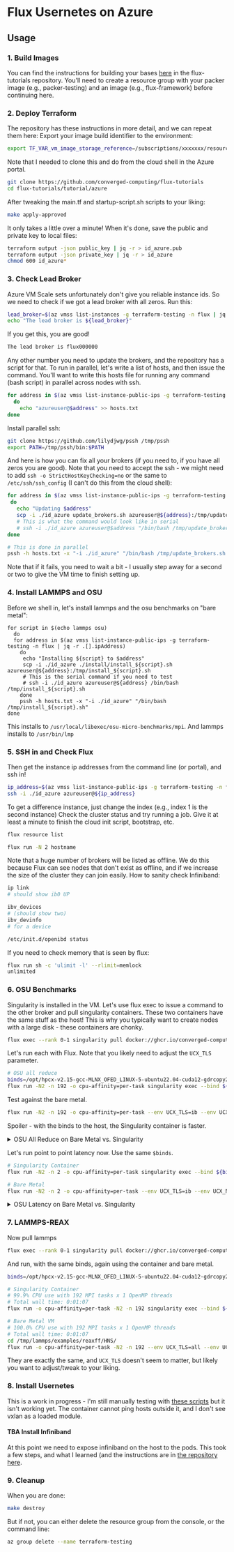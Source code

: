 # Flux Usernetes on Azure

## Usage

### 1. Build Images

You can find the instructions for building your bases [here](https://github.com/converged-computing/flux-tutorials/tree/main/tutorial/azure/build) in the flux-tutorials repository. You'll need to create a resource group with your packer image (e.g., packer-testing) and an image (e.g., flux-framework) before continuing here. 

### 2. Deploy Terraform

The repository has these instructions in more detail, and we can repeat them here:
Export your image build identifier to the environment:

```bash
export TF_VAR_vm_image_storage_reference=/subscriptions/xxxxxxx/resourceGroups/xxxxx/providers/Microsoft.Compute/images/flux-framework
```

Note that I needed to clone this and do from the cloud shell in the Azure portal.

```bash
git clone https://github.com/converged-computing/flux-tutorials
cd flux-tutorials/tutorial/azure
```

After tweaking the main.tf and startup-script.sh scripts to your liking:

```bash
make apply-approved
```

It only takes a little over a minute! When it's done, save the public and private key to local files:

```bash
terraform output -json public_key | jq -r > id_azure.pub
terraform output -json private_key | jq -r > id_azure
chmod 600 id_azure*
```

### 3. Check Lead Broker

Azure VM Scale sets unfortunately don't give you reliable instance ids. So we need to check if we got a lead broker with all zeros. Run this:

```bash
lead_broker=$(az vmss list-instances -g terraform-testing -n flux | jq -r .[0].osProfile.computerName)
echo "The lead broker is ${lead_broker}"
```
If you get this, you are good!

```bash
The lead broker is flux000000
```

Any other number you need to update the brokers, and the repository has a script for that. To run in parallel, let's write a list of hosts, and then issue the command. You'll want to write this hosts file for running any command (bash script) in parallel across nodes with ssh.

```bash
for address in $(az vmss list-instance-public-ips -g terraform-testing -n flux | jq -r .[].ipAddress)
  do
    echo "azureuser@$address" >> hosts.txt
done
```

Install parallel ssh:

```bash
git clone https://github.com/lilydjwg/pssh /tmp/pssh
export PATH=/tmp/pssh/bin:$PATH
```

And here is how you can fix all your brokers (if you need to, if you have all zeros you are good).
Note that you need to accept the ssh - we might need to add `ssh -o StrictHostKeyChecking=no` or the same to `/etc/ssh/ssh_config` (I can't do this from the cloud shell):

```bash
for address in $(az vmss list-instance-public-ips -g terraform-testing -n flux | jq -r .[].ipAddress)
 do
   echo "Updating $address"
   scp -i ./id_azure update_brokers.sh azureuser@${address}:/tmp/update_brokers.sh
   # This is what the command would look like in serial
   # ssh -i ./id_azure azureuser@$address "/bin/bash /tmp/update_brokers.sh flux $lead_broker"
done

# This is done in parallel
pssh -h hosts.txt -x "-i ./id_azure" "/bin/bash /tmp/update_brokers.sh flux $lead_broker"
```

Note that if it fails, you need to wait a bit - I usually step away for a second or two to give the VM time to finish setting up.

### 4. Install LAMMPS and OSU

Before we shell in, let's install lammps and the osu benchmarks on "bare metal":

```console
for script in $(echo lammps osu)
  do
  for address in $(az vmss list-instance-public-ips -g terraform-testing -n flux | jq -r .[].ipAddress)
    do
     echo "Installing ${script} to $address"
     scp -i ./id_azure ./install/install_${script}.sh azureuser@${address}:/tmp/install_${script}.sh
     # This is the serial command if you need to test
     # ssh -i ./id_azure azureuser@${address} /bin/bash /tmp/install_${script}.sh
    done
    pssh -h hosts.txt -x "-i ./id_azure" "/bin/bash /tmp/install_${script}.sh"
done
```

This installs to `/usr/local/libexec/osu-micro-benchmarks/mpi`. And lammps installs to `/usr/bin/lmp`

### 5. SSH in and Check Flux

Then get the instance ip addresses from the command line (or portal), and ssh in!

```bash
ip_address=$(az vmss list-instance-public-ips -g terraform-testing -n flux | jq -r .[0].ipAddress)
ssh -i ./id_azure azureuser@${ip_address}
```

To get a difference instance, just change the index (e.g., index 1 is the second instance)
Check the cluster status and try running a job. Give it at least a minute to finish the cloud init script, bootstrap, etc.

```bash
flux resource list
```
```bash
flux run -N 2 hostname
```

Note that a huge number of brokers will be listed as offline. We do this because Flux can see nodes that don't exist as offline, and if we increase the size of the cluster they can join easily. How to sanity check Infiniband:

```bash
ip link
# should show ib0 UP

ibv_devices 
# (should show two)
ibv_devinfo
# for a device

/etc/init.d/openibd status
```

If you need to check memory that is seen by flux:

```bash
flux run sh -c 'ulimit -l' --rlimit=memlock
unlimited
```

### 6. OSU Benchmarks

Singularity is installed in the VM. Let's use flux exec to issue a command to the other broker and pull singularity containers. These two containers have the same stuff as the host! This is why you typically want to create nodes with a large disk - these containers are chonky.

```bash
flux exec --rank 0-1 singularity pull docker://ghcr.io/converged-computing/flux-tutorials:azurehpc-2204-osu
```

Let's run each with Flux. Note that you likely need to adjust the `UCX_TLS` parameter.

```bash
# OSU all reduce
binds=/opt/hpcx-v2.15-gcc-MLNX_OFED_LINUX-5-ubuntu22.04-cuda12-gdrcopy2-nccl2.17-x86_64/:/opt/hpcx-v2.19-gcc-mlnx_ofed-ubuntu22.04-cuda12-x86_64
flux run -N2 -n 192 -o cpu-affinity=per-task singularity exec --bind ${binds} --env UCX_TLS=ib --env UCX_NET_DEVICES=mlx5_ib0:1 ./flux-tutorials_azurehpc-2204-osu.sif /bin/bash -c ". /source-hpcx.sh && hpcx_load && /opt/osu-benchmark/build.openmpi/mpi/collective/osu_allreduce"
```

Test against the bare metal.

```bash
flux run -N2 -n 192 -o cpu-affinity=per-task --env UCX_TLS=ib --env UCX_NET_DEVICES=mlx5_ib0:1 /usr/local/libexec/osu-micro-benchmarks/mpi/collective/osu_allreduce
```

Spoiler - with the binds to the host, the Singularity container is faster.

<details>

<summary>OSU All Reduce on Bare Metal vs. Singularity</summary>

```console
# Singularity container

# OSU MPI Allreduce Latency Test v5.8
# Size       Avg Latency(us)
4                       4.74
8                       4.63
16                      4.68
32                      5.03
64                      5.13
128                     5.27
256                     6.41
512                     5.78
1024                    6.31
2048                    7.86
4096                   11.02
8192                   15.53
16384                  25.67
32768                 277.20
65536                 772.32
131072               1453.79
262144               3777.81
524288               7159.46
1048576             10860.68

# Bare metal VM

# OSU MPI Allreduce Latency Test v5.8
# Size       Avg Latency(us)
4                       5.26
8                       5.14
16                      5.34
32                      5.07
64                      5.54
128                     5.62
256                     7.04
512                     6.17
1024                    6.40
2048                    8.24
4096                   10.99
8192                   15.61
16384                  25.49
32768                 278.69
65536                 738.60
131072               1459.13
262144               3751.97
524288               7145.94
1048576             10727.27
```

</details>

Let's run point to point latency now. Use the same `$binds`.

```bash
# Singularity Container
flux run -N2 -n 2 -o cpu-affinity=per-task singularity exec --bind ${binds} --env UCX_TLS=ib --env UCX_NET_DEVICES=mlx5_ib0:1 ./flux-tutorials_azurehpc-2204-osu.sif /bin/bash -c ". /source-hpcx.sh && hpcx_load && /opt/osu-benchmark/build.openmpi/mpi/pt2pt/osu_latency"

# Bare Metal
flux run -N2 -n 2 -o cpu-affinity=per-task --env UCX_TLS=ib --env UCX_NET_DEVICES=mlx5_ib0:1 /usr/local/libexec/osu-micro-benchmarks/mpi/pt2pt/osu_latency
```

<details>

<summary>OSU Latency on Bare Metal vs. Singularity</summary>

```console
# Singularity container
# OSU MPI Latency Test v5.8
# Size          Latency (us)
0                       1.63
1                       1.62
2                       1.62
4                       1.63
8                       1.63
16                      1.63
32                      1.77
64                      1.83
128                     1.87
256                     2.37
512                     2.45
1024                    2.59
2048                    2.77
4096                    3.52
8192                    4.02
16384                   5.31
32768                   7.07
65536                   9.51
131072                 13.79
262144                 17.52
524288                 28.61
1048576                49.71
2097152                92.27
4194304               177.59

# Bare Metal VM
```

</details>

### 7. LAMMPS-REAX

Now pull lammps

```bash
flux exec --rank 0-1 singularity pull docker://ghcr.io/converged-computing/flux-tutorials:azurehpc-2204-lammps-reax
```

And run, with the same binds, again using the container and bare metal.

```bash
binds=/opt/hpcx-v2.15-gcc-MLNX_OFED_LINUX-5-ubuntu22.04-cuda12-gdrcopy2-nccl2.17-x86_64/:/opt/hpcx-v2.19-gcc-mlnx_ofed-ubuntu22.04-cuda12-x86_64

# Singularity Container
# 99.9% CPU use with 192 MPI tasks x 1 OpenMP threads
# Total wall time: 0:01:07
flux run -o cpu-affinity=per-task -N2 -n 192 singularity exec --bind ${binds} --env UCX_TLS=all --env UCX_NET_DEVICES=mlx5_ib0:1 --pwd /code ./flux-tutorials_azurehpc-2204-lammps-reax.sif /bin/bash -c ". /source-hpcx.sh && hpcx_load && /usr/bin/lmp -v x 16 -v y 16 -v z 16 -in in.reaxff.hns -nocite"

# Bare Metal VM
# 100.0% CPU use with 192 MPI tasks x 1 OpenMP threads
# Total wall time: 0:01:07
cd /tmp/lammps/examples/reaxff/HNS/
flux run -o cpu-affinity=per-task -N2 -n 192 --env UCX_TLS=all --env UCX_NET_DEVICES=mlx5_ib0:1 /usr/bin/lmp -v x 16 -v y 16 -v z 16 -in in.reaxff.hns -nocite
```

They are exactly the same, and `UCX_TLS` doesn't seem to matter, but likely you want to adjust/tweak to your liking.

### 8. Install Usernetes

This is a work in progress - I'm still manually testing with [these scripts](https://github.com/converged-computing/flux-tutorials/tree/add-azure-base/tutorial/azure/install) but it isn't working yet. The container cannot ping hosts outside it, and I don't see vxlan as a loaded module.


#### TBA Install Infiniband

At this point we need to expose infiniband on the host to the pods. This took a few steps,
and what I learned (and the instructions are in [the repository here](https://github.com/converged-computing/aks-infiniband-install).
### 9. Cleanup

When you are done:

```bash
make destroy
```

But if not, you can either delete the resource group from the console, or the command line:

```bash
az group delete --name terraform-testing
```

